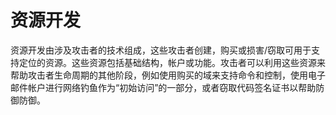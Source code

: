 # 资源开发
资源开发由涉及攻击者的技术组成，这些攻击者创建，购买或损害/窃取可用于支持定位的资源。这些资源包括基础结构，帐户或功能。攻击者可以利用这些资源来帮助攻击者生命周期的其他阶段，例如使用购买的域来支持命令和控制，使用电子邮件帐户进行网络钓鱼作为“初始访问”的一部分，或者窃取代码签名证书以帮助防御防御。
